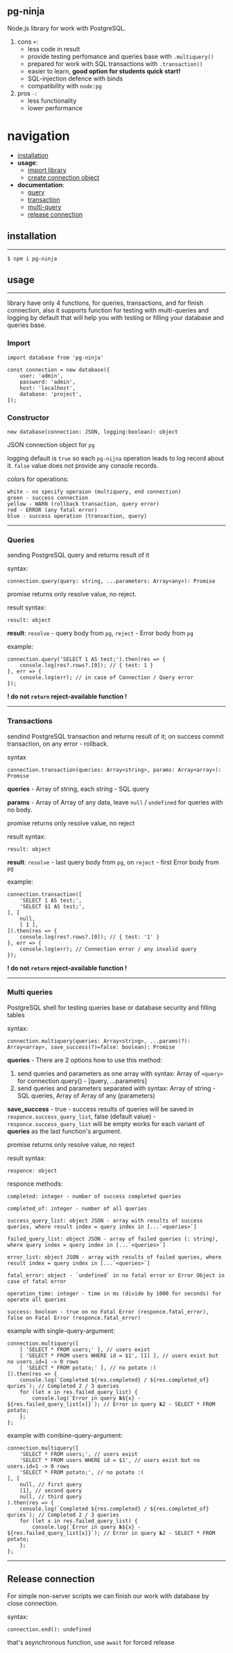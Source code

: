 ## pg-ninja

Node.js library for work with PostgreSQL.

1. cons `+`:
	- less code in result
 	- provide testing perfomance and queries base with `.multiquery()`
  	- prepared for work with SQL transactions with `.transaction()`
  	- easier to learn, **good option for students quick start!**
	- SQL-injection defence with binds
 	- compatibility with `node:pg`
2. pros `-`:
	- less functionality
 	- lower performance

# **navigation**

- [installation](#installation)
- **usage**:
    - [import library](#Import)
    - [create connection object](#Constructor)
- **documentation**:
    - [query](#Queries)
    - [transaction](#Transactions)
    - [multi-query](#Multi-queries)
    - [release connection](#Release-connection)

## installation

---

```
$ npm i pg-ninja
```

## usage

---

library have only 4 functions, for queries, transactions, and for finish connection, also it supports function for testing with multi-queries and logging by default that will help you with testing or filling your database and queries base.

### **Import**

```
import database from 'pg-ninja'

const connection = new database({
	user: 'admin',
	password: 'admin',
	host: 'localhost',
	database: 'project',
});
```

### **Constructor**

```
new database(connection: JSON, logging:boolean): object
```

JSON connection object for `pg`

logging default is `true` so each `pg-nijna` operation leads to log record about it.
`false` value does not provide any console records.

colors for operations:
```
white - no specify operaion (multiquery, end connection)
green - success connection
yellow - WARN (rollback transaction, query error)
red - ERROR (any fatal error)
blue - success operation (transaction, query)
```

---

### **Queries**

sending PostgreSQL query and returns result of it

syntax:

```
connection.query(query: string, ...parameters: Array<any>): Promise
```

promise returns only resolve value, no reject.

result syntax: 

```
result: object
```

**result**: `resolve` - query body from `pg`, `reject` - Error body from `pg`

example:

```
connection.query('SELECT 1 AS test;').then(res => {
	console.log(res?.rows?.[0]); // { test: 1 }
}, err => {
    console.log(err); // in case of Connection / Query error
});
```

**! do not `return` reject-available function !**

---

### **Transactions**

sendind PostgreSQL transaction and returns result of it; on success commit transaction, on any error - rollback.

syntax

```
connection.transaction(queries: Array<string>, params: Array<array>): Promise
```

**queries** - Array of string, each string - SQL query

**params** - Array of Array of any data, leave `null` / `undefined` for queries with no body.

promise returns only resolve value, no reject

result syntax:

```
result: object
```

**result**: `resolve` - last query body from `pg`, on `reject` - first Error body from `pg`

example:

```
connection.transaction([
	'SELECT 1 AS test;',
	'SELECT $1 AS test;',
], [
	null,
    [ 1 ],
]).then(res => {
	console.log(res?.rows?.[0]); // { test: '1' }
}, err => {
    console.log(err); // Connection error / any invalid query
});
```

**! do not `return` reject-available function !**

---

### **Multi queries**

PostgreSQL shell for testing queries base or database security and filling tables

syntax:

```
connection.multiquery(queries: Array<string>, ...params(?): Array<array>, save_success(?)=false: boolean): Promise
```

**queries** - There are 2 options how to use this method:
1. send queries and parameters as one array with syntax: Array of `<query>` for connection.query() - [query, ...parametrs]
2. send queries and parameters separated with syntax: Array of string - SQL queries, Array of Array of any (parameters)

**save_success** - true - success results of queries will be saved in `responce.success_query_list`, false (default value) - `responce.success_query_list` will be empty
works for each variant of **queries** as the last function's argument.

promise returns only resolve value, no reject

result syntax:

```
responce: object
```

responce methods:

```
completed: integer - number of success completed queries

completed_of: integer - number of all queries

success_query_list: object JSON - array with results of success queries, where result index = query index in [...`<queries>`]

failed_query_list: object JSON - array of failed queries (: string), where query index = query index in [...`<queries>`]

error_list: object JSON - array with results of failed queries, where result index = query index in [...`<queries>`]

fatal_error: object - `undefined` in no fatal error or Error Object in case of fatal error

operation_time: integer - time in ms (divide by 1000 for seconds) for operate all queries

success: boolean - true on no Fatal Error (responce.fatal_error), false on Fatal Error (responce.fatal_error)
```

example with single-query-argument: 

```
connection.multiquery([
	[ 'SELECT * FROM users;' ], // users exist
	[ 'SELECT * FROM users WHERE id = $1', [1] ], // users exist but no users.id=1 -> 0 rows
	[ 'SELECT * FROM potato;' ], // no potato :( 
]).then(res => {
	console.log(`Completed ${res.completed} / ${res.completed_of} quries`); // Completed 2 / 3 queries
	for (let x in res.failed_query_list) {
		console.log(`Error in query №${x} - ${res.failed_query_list[x]}`); // Error in query №2 - SELECT * FROM potato;
	};
};
```

example with combine-query-argument:

```
connection.multiquery([
	'SELECT * FROM users;', // users exist
	'SELECT * FROM users WHERE id = $1', // users exist but no users.id=1 -> 0 rows
	'SELECT * FROM potato;', // no potato :( 
], [
	null, // first query
	[1], // second query
	null, // third query
).then(res => {
	console.log(`Completed ${res.completed} / ${res.completed_of} quries`); // Completed 2 / 3 queries
	for (let x in res.failed_query_list) {
		console.log(`Error in query №${x} - ${res.failed_query_list[x]}`); // Error in query №2 - SELECT * FROM potato;
	};
};
```

---

## Release connection

For simple non-server scripts we can finish our work with database by close connection.

syntax:

```
connection.end(): undefined
```

that's asynchronous function, use `await` for forced release
